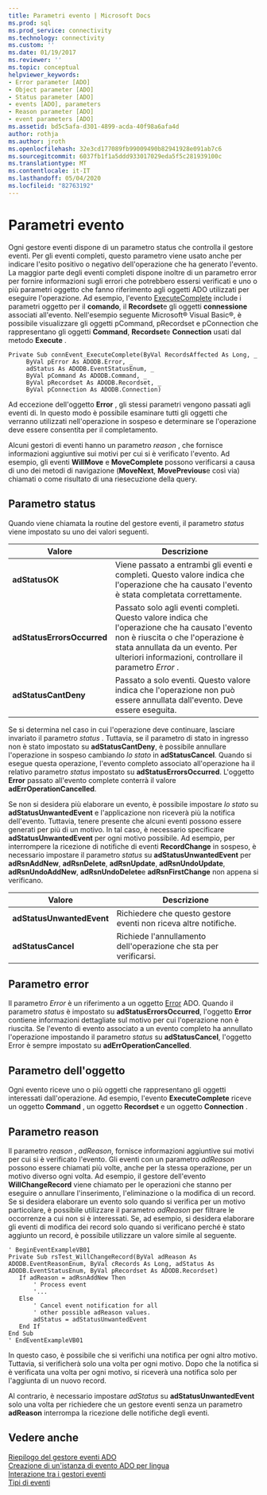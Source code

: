 ```yaml
---
title: Parametri evento | Microsoft Docs
ms.prod: sql
ms.prod_service: connectivity
ms.technology: connectivity
ms.custom: ''
ms.date: 01/19/2017
ms.reviewer: ''
ms.topic: conceptual
helpviewer_keywords:
- Error parameter [ADO]
- Object parameter [ADO]
- Status parameter [ADO]
- events [ADO], parameters
- Reason parameter [ADO]
- event parameters [ADO]
ms.assetid: bd5c5afa-d301-4899-acda-40f98a6afa4d
author: rothja
ms.author: jroth
ms.openlocfilehash: 32e3cd177089fb99009490b82941928e091ab7c6
ms.sourcegitcommit: 6037fb1f1a5ddd933017029eda5f5c281939100c
ms.translationtype: MT
ms.contentlocale: it-IT
ms.lasthandoff: 05/04/2020
ms.locfileid: "82763192"
---
```

# <a name="event-parameters"></a>Parametri evento
Ogni gestore eventi dispone di un parametro status che controlla il gestore eventi. Per gli eventi completi, questo parametro viene usato anche per indicare l'esito positivo o negativo dell'operazione che ha generato l'evento. La maggior parte degli eventi completi dispone inoltre di un parametro error per fornire informazioni sugli errori che potrebbero essersi verificati e uno o più parametri oggetto che fanno riferimento agli oggetti ADO utilizzati per eseguire l'operazione. Ad esempio, l'evento [ExecuteComplete](../../../ado/reference/ado-api/executecomplete-event-ado.md) include i parametri oggetto per il **comando**, il **Recordset**e gli oggetti **connessione** associati all'evento. Nell'esempio seguente Microsoft® Visual Basic®, è possibile visualizzare gli oggetti pCommand, pRecordset e pConnection che rappresentano gli oggetti **Command**, **Recordset**e **Connection** usati dal metodo **Execute** .  
  
```  
Private Sub connEvent_ExecuteComplete(ByVal RecordsAffected As Long, _  
     ByVal pError As ADODB.Error, _  
     adStatus As ADODB.EventStatusEnum, _  
     ByVal pCommand As ADODB.Command, _  
     ByVal pRecordset As ADODB.Recordset, _  
     ByVal pConnection As ADODB.Connection)  
```  
  
 Ad eccezione dell'oggetto **Error** , gli stessi parametri vengono passati agli eventi di. In questo modo è possibile esaminare tutti gli oggetti che verranno utilizzati nell'operazione in sospeso e determinare se l'operazione deve essere consentita per il completamento.  
  
 Alcuni gestori di eventi hanno un parametro *reason* , che fornisce informazioni aggiuntive sui motivi per cui si è verificato l'evento. Ad esempio, gli eventi **WillMove** e **MoveComplete** possono verificarsi a causa di uno dei metodi di navigazione (**MoveNext**, **MovePrevious**e così via) chiamati o come risultato di una riesecuzione della query.  
  
## <a name="status-parameter"></a>Parametro status  
 Quando viene chiamata la routine del gestore eventi, il parametro *status* viene impostato su uno dei valori seguenti.  
  
|Valore|Descrizione|  
|-----------|-----------------|  
|**adStatusOK**|Viene passato a entrambi gli eventi e completi. Questo valore indica che l'operazione che ha causato l'evento è stata completata correttamente.|  
|**adStatusErrorsOccurred**|Passato solo agli eventi completi. Questo valore indica che l'operazione che ha causato l'evento non è riuscita o che l'operazione è stata annullata da un evento. Per ulteriori informazioni, controllare il parametro *Error* .|  
|**adStatusCantDeny**|Passato a solo eventi. Questo valore indica che l'operazione non può essere annullata dall'evento. Deve essere eseguita.|  
  
 Se si determina nel caso in cui l'operazione deve continuare, lasciare invariato il parametro *status* . Tuttavia, se il parametro di stato in ingresso non è stato impostato su **adStatusCantDeny**, è possibile annullare l'operazione in sospeso cambiando *lo stato* in **adStatusCancel**. Quando si esegue questa operazione, l'evento completo associato all'operazione ha il relativo parametro *status* impostato su **adStatusErrorsOccurred**. L'oggetto **Error** passato all'evento complete conterrà il valore **adErrOperationCancelled**.  
  
 Se non si desidera più elaborare un evento, è possibile impostare *lo stato* su **adStatusUnwantedEvent** e l'applicazione non riceverà più la notifica dell'evento. Tuttavia, tenere presente che alcuni eventi possono essere generati per più di un motivo. In tal caso, è necessario specificare **adStatusUnwantedEvent** per ogni motivo possibile. Ad esempio, per interrompere la ricezione di notifiche di eventi **RecordChange** in sospeso, è necessario impostare il parametro *status* su **adStatusUnwantedEvent** per **adRsnAddNew**, **adRsnDelete**, **adRsnUpdate**, **adRsnUndoUpdate**, **adRsnUndoAddNew**, **adRsnUndoDelete**e **adRsnFirstChange** non appena si verificano.  
  
|Valore|Descrizione|  
|-----------|-----------------|  
|**adStatusUnwantedEvent**|Richiedere che questo gestore eventi non riceva altre notifiche.|  
|**adStatusCancel**|Richiede l'annullamento dell'operazione che sta per verificarsi.|  
  
## <a name="error-parameter"></a>Parametro error  
 Il parametro *Error* è un riferimento a un oggetto [Error](../../../ado/reference/ado-api/error-object.md) ADO. Quando il parametro *status* è impostato su **adStatusErrorsOccurred**, l'oggetto **Error** contiene informazioni dettagliate sul motivo per cui l'operazione non è riuscita. Se l'evento di evento associato a un evento completo ha annullato l'operazione impostando il parametro *status* su **adStatusCancel**, l'oggetto Error è sempre impostato su **adErrOperationCancelled**.  
  
## <a name="object-parameter"></a>Parametro dell'oggetto  
 Ogni evento riceve uno o più oggetti che rappresentano gli oggetti interessati dall'operazione. Ad esempio, l'evento **ExecuteComplete** riceve un oggetto **Command** , un oggetto **Recordset** e un oggetto **Connection** .  
  
## <a name="reason-parameter"></a>Parametro reason  
 Il parametro *reason* , *adReason*, fornisce informazioni aggiuntive sui motivi per cui si è verificato l'evento. Gli eventi con un parametro *adReason* possono essere chiamati più volte, anche per la stessa operazione, per un motivo diverso ogni volta. Ad esempio, il gestore dell'evento **WillChangeRecord** viene chiamato per le operazioni che stanno per eseguire o annullare l'inserimento, l'eliminazione o la modifica di un record. Se si desidera elaborare un evento solo quando si verifica per un motivo particolare, è possibile utilizzare il parametro *adReason* per filtrare le occorrenze a cui non si è interessati. Se, ad esempio, si desidera elaborare gli eventi di modifica dei record solo quando si verificano perché è stato aggiunto un record, è possibile utilizzare un valore simile al seguente.  
  
```  
' BeginEventExampleVB01  
Private Sub rsTest_WillChangeRecord(ByVal adReason As ADODB.EventReasonEnum, ByVal cRecords As Long, adStatus As ADODB.EventStatusEnum, ByVal pRecordset As ADODB.Recordset)  
   If adReason = adRsnAddNew Then  
       ' Process event  
       '...  
   Else  
       ' Cancel event notification for all  
       ' other possible adReason values.  
       adStatus = adStatusUnwantedEvent  
   End If  
End Sub  
' EndEventExampleVB01  
```  
  
 In questo caso, è possibile che si verifichi una notifica per ogni altro motivo. Tuttavia, si verificherà solo una volta per ogni motivo. Dopo che la notifica si è verificata una volta per ogni motivo, si riceverà una notifica solo per l'aggiunta di un nuovo record.  
  
 Al contrario, è necessario impostare *adStatus* su **adStatusUnwantedEvent** solo una volta per richiedere che un gestore eventi senza un parametro **adReason** interrompa la ricezione delle notifiche degli eventi.  
  
## <a name="see-also"></a>Vedere anche  
 [Riepilogo del gestore eventi ADO](../../../ado/guide/data/ado-event-handler-summary.md)   
 [Creazione di un'istanza di evento ADO per lingua](../../../ado/guide/data/ado-event-instantiation-by-language.md)   
 [Interazione tra i gestori eventi](../../../ado/guide/data/how-event-handlers-work-together.md)   
 [Tipi di eventi](../../../ado/guide/data/types-of-events.md)
